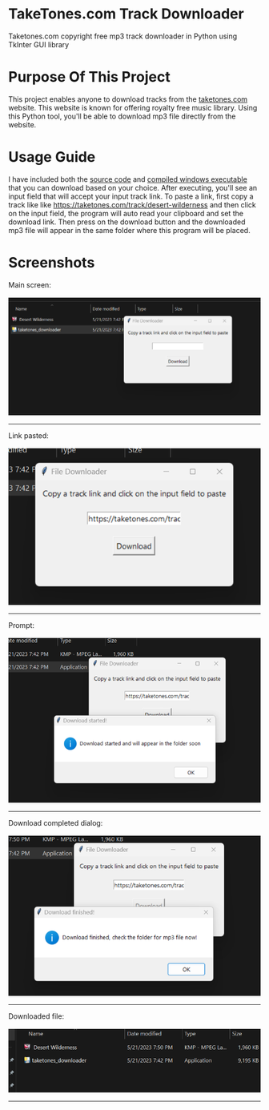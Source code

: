 # TakeTones.com Track Downloader
Taketones.com copyright free mp3 track downloader in Python using TkInter GUI library

# Purpose Of This Project
This project enables anyone to download tracks from the <a href="https://taketones.com">taketones.com</a> website. This website is known for offering royalty free music library. Using this Python tool, you'll be able to download mp3 file directly from the website. 

# Usage Guide
I have included both the <a href="https://github.com/TufayelLUS/TakeTones.com-Track-Downloader/blob/main/taketones_downloader.py">source code</a> and <a href="https://github.com/TufayelLUS/TakeTones.com-Track-Downloader/raw/main/taketones_downloader.exe">compiled windows executable</a> that you can download based on your choice. After executing, you'll see an input field that will accept your input track link. To paste a link, first copy a track like like https://taketones.com/track/desert-wilderness and then click on the input field, the program will auto read your clipboard and set the download link. Then press on the download button and the downloaded mp3 file will appear in the same folder where this program will be placed.

# Screenshots
Main screen:<br><br>
<img src="https://raw.githubusercontent.com/TufayelLUS/TakeTones.com-Track-Downloader/main/Screenshots/ss1.png" /><br><hr>
Link pasted:<br><br>
<img src="https://raw.githubusercontent.com/TufayelLUS/TakeTones.com-Track-Downloader/main/Screenshots/aa2.png" /><br><hr>
Prompt:<br><br>
<img src="https://raw.githubusercontent.com/TufayelLUS/TakeTones.com-Track-Downloader/main/Screenshots/ss3.png" /><br><hr>
Download completed dialog:<br><br>
<img src="https://raw.githubusercontent.com/TufayelLUS/TakeTones.com-Track-Downloader/main/Screenshots/ss4.png" /><br><hr>
Downloaded file:<br><br>
<img src="https://raw.githubusercontent.com/TufayelLUS/TakeTones.com-Track-Downloader/main/Screenshots/ss5.png" /><br><hr>
